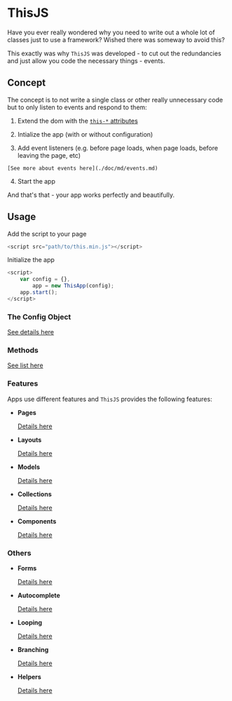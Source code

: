 # ThisJS

Have you ever really wondered why you need to write out a whole lot of classes just to use a framework? Wished there was someway to avoid this?

This exactly was why `ThisJS` was developed - to cut out the redundancies and just allow you code the necessary things - events.

## Concept

The concept is to not write a single class or other really unnecessary code but to only listen to events and respond to them:

1.   Extend the dom with the [`this-*` attributes](./doc/md/attributes.md)

2.   Intialize the app (with or without configuration)

3.   Add event listeners (e.g. before page loads, when page loads, before leaving the page, etc)

    [See more about events here](./doc/md/events.md)
    
4.   Start the app

And that's that - your app works perfectly and beautifully.

## Usage

Add the script to your page

````javascript
<script src="path/to/this.min.js"></script>
````
Initialize the app

````javascript
<script>
    var config = {},
        app = new ThisApp(config);
    app.start();
</script>
````

### The Config Object

[See details here](./doc/md/config.md)

### Methods

[See list here](./doc/md/methods.md)

### Features

Apps use different features and `ThisJS` provides the following features:

-   **Pages**
    
    [Details here](./doc/md/features/pages.md)
    
-   **Layouts**
    
    [Details here](./doc/md/features/layouts.md)
    
-   **Models**
    
    [Details here](./doc/md/features/models.md)
    
-   **Collections**
    
    [Details here](./doc/md/features/collections.md)
    
-   **Components**
    
    [Details here](./doc/md/features/components.md)

### Others

-   **Forms**
    
    [Details here](./doc/md/others/forms.md)
    
-   **Autocomplete**
    
    [Details here](./doc/md/others/autocomplete.md)
    
-   **Looping**
    
    [Details here](./doc/md/others/looping.md)
    
-   **Branching**
    
    [Details here](./doc/md/others/branching.md)
    
-   **Helpers**

    [Details here](./doc/md/others/helpers.md)